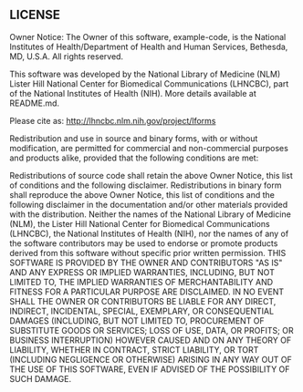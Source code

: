 ## LICENSE
Owner Notice: The Owner of this software, example-code, is the National Institutes of Health/Department of Health and Human Services, Bethesda, MD, U.S.A. All rights reserved.

This software was developed by the National Library of Medicine (NLM) Lister Hill National Center for Biomedical Communications (LHNCBC), part of the National Institutes of Health (NIH). More details available at README.md.

Please cite as: http://lhncbc.nlm.nih.gov/project/lforms

Redistribution and use in source and binary forms, with or without modification, are permitted for commercial and non-commercial purposes and products alike, provided that the following conditions are met:

Redistributions of source code shall retain the above Owner Notice, this list of conditions and the following disclaimer.
Redistributions in binary form shall reproduce the above Owner Notice, this list of conditions and the following disclaimer in the documentation and/or other materials provided with the distribution.
Neither the names of the National Library of Medicine (NLM), the Lister Hill National Center for Biomedical Communications (LHNCBC), the National Institutes of Health (NIH), nor the names of any of the software contributors may be used to endorse or promote products derived from this software without specific prior written permission.
THIS SOFTWARE IS PROVIDED BY THE OWNER AND CONTRIBUTORS "AS IS" AND ANY EXPRESS OR IMPLIED WARRANTIES, INCLUDING, BUT NOT LIMITED TO, THE IMPLIED WARRANTIES OF MERCHANTABILITY AND FITNESS FOR A PARTICULAR PURPOSE ARE DISCLAIMED. IN NO EVENT SHALL THE OWNER OR CONTRIBUTORS BE LIABLE FOR ANY DIRECT, INDIRECT, INCIDENTAL, SPECIAL, EXEMPLARY, OR CONSEQUENTIAL DAMAGES (INCLUDING, BUT NOT LIMITED TO, PROCUREMENT OF SUBSTITUTE GOODS OR SERVICES; LOSS OF USE, DATA, OR PROFITS; OR BUSINESS INTERRUPTION) HOWEVER CAUSED AND ON ANY THEORY OF LIABILITY, WHETHER IN CONTRACT, STRICT LIABILITY, OR TORT (INCLUDING NEGLIGENCE OR OTHERWISE) ARISING IN ANY WAY OUT OF THE USE OF THIS SOFTWARE, EVEN IF ADVISED OF THE POSSIBILITY OF SUCH DAMAGE.
